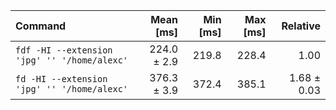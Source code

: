 | Command | Mean [ms] | Min [ms] | Max [ms] | Relative |
|:---|---:|---:|---:|---:|
| `fdf -HI --extension 'jpg' '' '/home/alexc'` | 224.0 ± 2.9 | 219.8 | 228.4 | 1.00 |
| `fd -HI --extension 'jpg' '' '/home/alexc'` | 376.3 ± 3.9 | 372.4 | 385.1 | 1.68 ± 0.03 |
